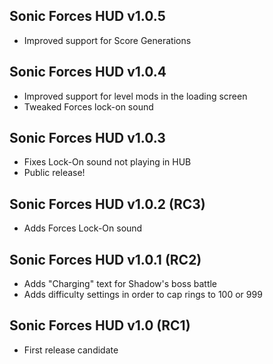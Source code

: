 ## Sonic Forces HUD v1.0.5
- Improved support for Score Generations

## Sonic Forces HUD v1.0.4
- Improved support for level mods in the loading screen
- Tweaked Forces lock-on sound

## Sonic Forces HUD v1.0.3
- Fixes Lock-On sound not playing in HUB
- Public release!

## Sonic Forces HUD v1.0.2 (RC3)
- Adds Forces Lock-On sound

## Sonic Forces HUD v1.0.1 (RC2)
- Adds "Charging" text for Shadow's boss battle
- Adds difficulty settings in order to cap rings to 100 or 999

## Sonic Forces HUD v1.0 (RC1)
- First release candidate
